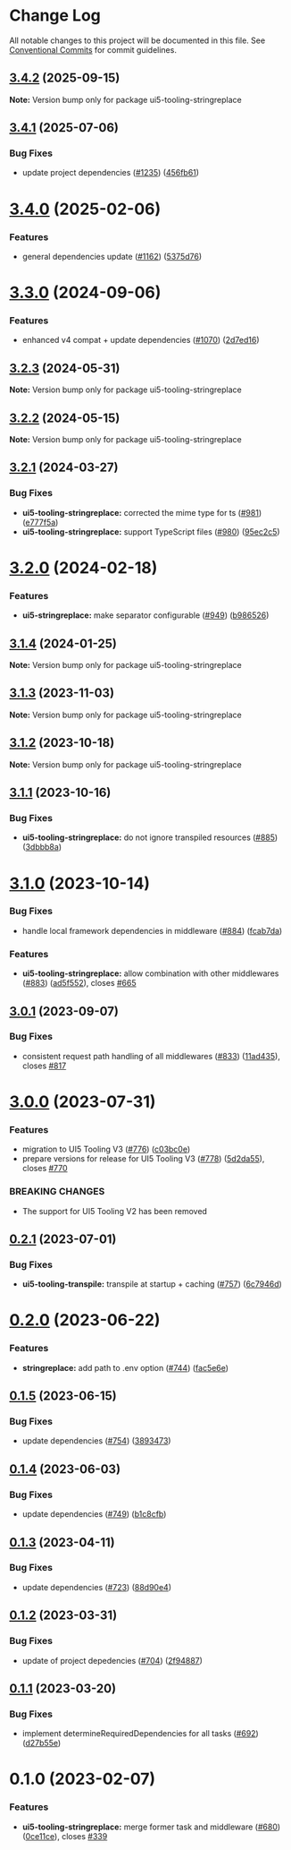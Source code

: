 # Change Log

All notable changes to this project will be documented in this file.
See [Conventional Commits](https://conventionalcommits.org) for commit guidelines.

## [3.4.2](https://github.com/ui5-community/ui5-ecosystem-showcase/compare/ui5-tooling-stringreplace@3.4.1...ui5-tooling-stringreplace@3.4.2) (2025-09-15)

**Note:** Version bump only for package ui5-tooling-stringreplace





## [3.4.1](https://github.com/ui5-community/ui5-ecosystem-showcase/compare/ui5-tooling-stringreplace@3.4.0...ui5-tooling-stringreplace@3.4.1) (2025-07-06)


### Bug Fixes

* update project dependencies ([#1235](https://github.com/ui5-community/ui5-ecosystem-showcase/issues/1235)) ([456fb61](https://github.com/ui5-community/ui5-ecosystem-showcase/commit/456fb6143125e3334acafb129e219499b2a1c882))





# [3.4.0](https://github.com/ui5-community/ui5-ecosystem-showcase/compare/ui5-tooling-stringreplace@3.3.0...ui5-tooling-stringreplace@3.4.0) (2025-02-06)


### Features

* general dependencies update ([#1162](https://github.com/ui5-community/ui5-ecosystem-showcase/issues/1162)) ([5375d76](https://github.com/ui5-community/ui5-ecosystem-showcase/commit/5375d76496741433330d76ce59a89b39f7ad8a69))





# [3.3.0](https://github.com/ui5-community/ui5-ecosystem-showcase/compare/ui5-tooling-stringreplace@3.2.3...ui5-tooling-stringreplace@3.3.0) (2024-09-06)


### Features

* enhanced v4 compat + update dependencies ([#1070](https://github.com/ui5-community/ui5-ecosystem-showcase/issues/1070)) ([2d7ed16](https://github.com/ui5-community/ui5-ecosystem-showcase/commit/2d7ed1623249febd32ecabdd2b47698f1cd968d5))





## [3.2.3](https://github.com/ui5-community/ui5-ecosystem-showcase/compare/ui5-tooling-stringreplace@3.2.2...ui5-tooling-stringreplace@3.2.3) (2024-05-31)

**Note:** Version bump only for package ui5-tooling-stringreplace





## [3.2.2](https://github.com/ui5-community/ui5-ecosystem-showcase/compare/ui5-tooling-stringreplace@3.2.1...ui5-tooling-stringreplace@3.2.2) (2024-05-15)

**Note:** Version bump only for package ui5-tooling-stringreplace





## [3.2.1](https://github.com/ui5-community/ui5-ecosystem-showcase/compare/ui5-tooling-stringreplace@3.2.0...ui5-tooling-stringreplace@3.2.1) (2024-03-27)


### Bug Fixes

* **ui5-tooling-stringreplace:** corrected the mime type for ts ([#981](https://github.com/ui5-community/ui5-ecosystem-showcase/issues/981)) ([e777f5a](https://github.com/ui5-community/ui5-ecosystem-showcase/commit/e777f5a67ad1d81d4c6efd8a3a0af442ecb88266))
* **ui5-tooling-stringreplace:** support TypeScript files ([#980](https://github.com/ui5-community/ui5-ecosystem-showcase/issues/980)) ([95ec2c5](https://github.com/ui5-community/ui5-ecosystem-showcase/commit/95ec2c5a2debcfe172b4ac03f25e05f5192d5010))





# [3.2.0](https://github.com/ui5-community/ui5-ecosystem-showcase/compare/ui5-tooling-stringreplace@3.1.4...ui5-tooling-stringreplace@3.2.0) (2024-02-18)


### Features

* **ui5-stringreplace:** make separator configurable ([#949](https://github.com/ui5-community/ui5-ecosystem-showcase/issues/949)) ([b986526](https://github.com/ui5-community/ui5-ecosystem-showcase/commit/b986526aac360254e2e952c0a38ad719b4edf560))





## [3.1.4](https://github.com/ui5-community/ui5-ecosystem-showcase/compare/ui5-tooling-stringreplace@3.1.3...ui5-tooling-stringreplace@3.1.4) (2024-01-25)

**Note:** Version bump only for package ui5-tooling-stringreplace





## [3.1.3](https://github.com/ui5-community/ui5-ecosystem-showcase/compare/ui5-tooling-stringreplace@3.1.2...ui5-tooling-stringreplace@3.1.3) (2023-11-03)

**Note:** Version bump only for package ui5-tooling-stringreplace





## [3.1.2](https://github.com/ui5-community/ui5-ecosystem-showcase/compare/ui5-tooling-stringreplace@3.1.1...ui5-tooling-stringreplace@3.1.2) (2023-10-18)

**Note:** Version bump only for package ui5-tooling-stringreplace





## [3.1.1](https://github.com/ui5-community/ui5-ecosystem-showcase/compare/ui5-tooling-stringreplace@3.1.0...ui5-tooling-stringreplace@3.1.1) (2023-10-16)


### Bug Fixes

* **ui5-tooling-stringreplace:** do not ignore transpiled resources ([#885](https://github.com/ui5-community/ui5-ecosystem-showcase/issues/885)) ([3dbbb8a](https://github.com/ui5-community/ui5-ecosystem-showcase/commit/3dbbb8a702f0208487bc1062518d964d31c970a5))





# [3.1.0](https://github.com/ui5-community/ui5-ecosystem-showcase/compare/ui5-tooling-stringreplace@3.0.1...ui5-tooling-stringreplace@3.1.0) (2023-10-14)


### Bug Fixes

* handle local framework dependencies in middleware ([#884](https://github.com/ui5-community/ui5-ecosystem-showcase/issues/884)) ([fcab7da](https://github.com/ui5-community/ui5-ecosystem-showcase/commit/fcab7dacf0a781812255768923f39da706c1f8e4))


### Features

* **ui5-tooling-stringreplace:** allow combination with other middlewares ([#883](https://github.com/ui5-community/ui5-ecosystem-showcase/issues/883)) ([ad5f552](https://github.com/ui5-community/ui5-ecosystem-showcase/commit/ad5f552ded641e974675741380f8e6a106c4c172)), closes [#665](https://github.com/ui5-community/ui5-ecosystem-showcase/issues/665)





## [3.0.1](https://github.com/ui5-community/ui5-ecosystem-showcase/compare/ui5-tooling-stringreplace@3.0.0...ui5-tooling-stringreplace@3.0.1) (2023-09-07)


### Bug Fixes

* consistent request path handling of all middlewares ([#833](https://github.com/ui5-community/ui5-ecosystem-showcase/issues/833)) ([11ad435](https://github.com/ui5-community/ui5-ecosystem-showcase/commit/11ad4356ddb6f8503ebf46039ad898b1c4aec7c9)), closes [#817](https://github.com/ui5-community/ui5-ecosystem-showcase/issues/817)





# [3.0.0](https://github.com/ui5-community/ui5-ecosystem-showcase/compare/ui5-tooling-stringreplace@0.2.1...ui5-tooling-stringreplace@3.0.0) (2023-07-31)


### Features

* migration to UI5 Tooling V3 ([#776](https://github.com/ui5-community/ui5-ecosystem-showcase/issues/776)) ([c03bc0e](https://github.com/ui5-community/ui5-ecosystem-showcase/commit/c03bc0e8a8d0b55d38510164c885022e11b597e6))
* prepare versions for release for UI5 Tooling V3 ([#778](https://github.com/ui5-community/ui5-ecosystem-showcase/issues/778)) ([5d2da55](https://github.com/ui5-community/ui5-ecosystem-showcase/commit/5d2da55e77513e026377aca799c413560c651f56)), closes [#770](https://github.com/ui5-community/ui5-ecosystem-showcase/issues/770)


### BREAKING CHANGES

* The support for UI5 Tooling V2 has been removed





## [0.2.1](https://github.com/ui5-community/ui5-ecosystem-showcase/compare/ui5-tooling-stringreplace@0.2.0...ui5-tooling-stringreplace@0.2.1) (2023-07-01)


### Bug Fixes

* **ui5-tooling-transpile:** transpile at startup + caching ([#757](https://github.com/ui5-community/ui5-ecosystem-showcase/issues/757)) ([6c7946d](https://github.com/ui5-community/ui5-ecosystem-showcase/commit/6c7946d05abf34f11c6ad8ad593f3d418272527e))





# [0.2.0](https://github.com/ui5-community/ui5-ecosystem-showcase/compare/ui5-tooling-stringreplace@0.1.5...ui5-tooling-stringreplace@0.2.0) (2023-06-22)


### Features

* **stringreplace:** add path to .env option ([#744](https://github.com/ui5-community/ui5-ecosystem-showcase/issues/744)) ([fac5e6e](https://github.com/ui5-community/ui5-ecosystem-showcase/commit/fac5e6e272f4c6cc02dc52ea87caeb4da879fbe4))





## [0.1.5](https://github.com/ui5-community/ui5-ecosystem-showcase/compare/ui5-tooling-stringreplace@0.1.4...ui5-tooling-stringreplace@0.1.5) (2023-06-15)


### Bug Fixes

* update dependencies ([#754](https://github.com/ui5-community/ui5-ecosystem-showcase/issues/754)) ([3893473](https://github.com/ui5-community/ui5-ecosystem-showcase/commit/389347300795cfed881dc8be72eeb59d1bf45fff))





## [0.1.4](https://github.com/ui5-community/ui5-ecosystem-showcase/compare/ui5-tooling-stringreplace@0.1.3...ui5-tooling-stringreplace@0.1.4) (2023-06-03)

### Bug Fixes

- update dependencies ([#749](https://github.com/ui5-community/ui5-ecosystem-showcase/issues/749)) ([b1c8cfb](https://github.com/ui5-community/ui5-ecosystem-showcase/commit/b1c8cfb4da1dcd0ae91bee181f539684d767d067))

## [0.1.3](https://github.com/ui5-community/ui5-ecosystem-showcase/compare/ui5-tooling-stringreplace@0.1.2...ui5-tooling-stringreplace@0.1.3) (2023-04-11)

### Bug Fixes

- update dependencies ([#723](https://github.com/ui5-community/ui5-ecosystem-showcase/issues/723)) ([88d90e4](https://github.com/ui5-community/ui5-ecosystem-showcase/commit/88d90e4d94aa8d7d016a316076c87dc195bbee88))

## [0.1.2](https://github.com/ui5-community/ui5-ecosystem-showcase/compare/ui5-tooling-stringreplace@0.1.1...ui5-tooling-stringreplace@0.1.2) (2023-03-31)

### Bug Fixes

- update of project depedencies ([#704](https://github.com/ui5-community/ui5-ecosystem-showcase/issues/704)) ([2f94887](https://github.com/ui5-community/ui5-ecosystem-showcase/commit/2f94887d736e1dde8063de36f8d2ea6584dddc95))

## [0.1.1](https://github.com/ui5-community/ui5-ecosystem-showcase/compare/ui5-tooling-stringreplace@0.1.0...ui5-tooling-stringreplace@0.1.1) (2023-03-20)

### Bug Fixes

- implement determineRequiredDependencies for all tasks ([#692](https://github.com/ui5-community/ui5-ecosystem-showcase/issues/692)) ([d27b55e](https://github.com/ui5-community/ui5-ecosystem-showcase/commit/d27b55e5bd2ad95336bdad8f4f07cd0e10ac2ca2))

# 0.1.0 (2023-02-07)

### Features

- **ui5-tooling-stringreplace:** merge former task and middleware ([#680](https://github.com/ui5-community/ui5-ecosystem-showcase/issues/680)) ([0ce11ce](https://github.com/ui5-community/ui5-ecosystem-showcase/commit/0ce11cec2a2b3b535e9f240c26932b332294ecce)), closes [#339](https://github.com/ui5-community/ui5-ecosystem-showcase/issues/339)
